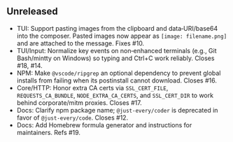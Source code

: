 ## Unreleased

- TUI: Support pasting images from the clipboard and data‑URI/base64 into the composer. Pasted images now appear as `[image: filename.png]` and are attached to the message. Fixes #10.
- TUI/Input: Normalize key events on non‑enhanced terminals (e.g., Git Bash/mintty on Windows) so typing and Ctrl+C work reliably. Closes #18, #14.
- NPM: Make `@vscode/ripgrep` an optional dependency to prevent global installs from failing when its postinstall cannot download. Closes #16.
- Core/HTTP: Honor extra CA certs via `SSL_CERT_FILE`, `REQUESTS_CA_BUNDLE`, `NODE_EXTRA_CA_CERTS`, and `SSL_CERT_DIR` to work behind corporate/mitm proxies. Closes #17.
- Docs: Clarify npm package name; `@just-every/coder` is deprecated in favor of `@just-every/code`. Closes #12.
- Docs: Add Homebrew formula generator and instructions for maintainers. Refs #19.
